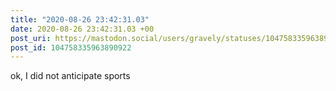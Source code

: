 ```yaml
---
title: "2020-08-26 23:42:31.03"
date: 2020-08-26 23:42:31.03 +00
post_uri: https://mastodon.social/users/gravely/statuses/104758335963890922
post_id: 104758335963890922
---
```

ok, I did not anticipate sports


